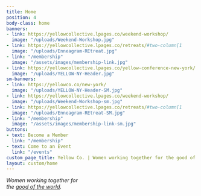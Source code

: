 ```yaml
---
title: Home
position: 4
body-class: home
banners:
- link: https://yellowcollective.lpages.co/weekend-workshop/
  image: "/uploads/Weekend-Workshop.jpg"
- link: https://yellowcollective.lpages.co/retreats/#two-column[1
  image: "/uploads/Enneagram-REtreat.jpg"
- link: "/membership"
  image: "/assets/images/membership-link.jpg"
- link: https://yellowcollective.lpages.co/yellow-conference-new-york/
  image: "/uploads/YELLOW-NY-Header.jpg"
sm-banners:
- link: https://yellowco.co/new-york/
  image: "/uploads/YELLOW-NY-Header-SM.jpg"
- link: https://yellowcollective.lpages.co/weekend-workshop/
  image: "/uploads/Weekend-Workshop-sm.jpg"
- link: https://yellowcollective.lpages.co/retreats/#two-column[1
  image: "/uploads/Enneagram-REtreat-SM.jpg"
- link: "/membership"
  image: "/assets/images/membership-link-sm.jpg"
buttons:
- text: Become a Member
  link: "/membership"
- text: Come to an Event
  link: "/events"
custom_page_title: Yellow Co. | Women working together for the good of the world.
layout: custom/home
---
```


<em>Women working together for <br class="hidden-xs-down"> the <u>good of the world</u>.</em>
